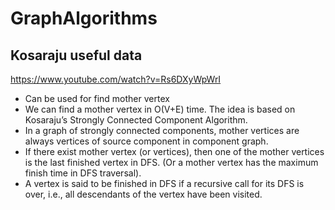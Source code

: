 # GraphAlgorithms
## Kosaraju useful data
https://www.youtube.com/watch?v=Rs6DXyWpWrI
* Can be used for find mother vertex
* We can find a mother vertex in O(V+E) time. The idea is based on Kosaraju’s Strongly Connected Component Algorithm. 
* In a graph of strongly connected components, mother vertices are always vertices of source component in component graph.
* If there exist mother vertex (or vertices), then one of the mother vertices is the last finished vertex in DFS. (Or a mother vertex has the maximum finish time in DFS traversal).
* A vertex is said to be finished in DFS if a recursive call for its DFS is over, i.e., all descendants of the vertex have been visited. 
